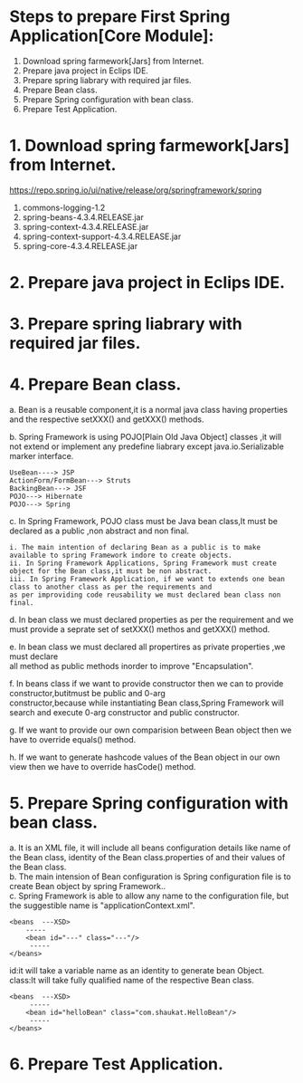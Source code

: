 # Steps to prepare First Spring Application[Core Module]:

1. Download spring farmework[Jars] from Internet.  
2. Prepare java project in Eclips IDE.  
3. Prepare spring liabrary with required jar files.  
4. Prepare Bean class.  
5. Prepare Spring configuration with bean class.  
6. Prepare Test Application.  

# 1. Download spring farmework[Jars] from Internet.  

https://repo.spring.io/ui/native/release/org/springframework/spring

1. commons-logging-1.2  
2. spring-beans-4.3.4.RELEASE.jar
3. spring-context-4.3.4.RELEASE.jar  
4. spring-context-support-4.3.4.RELEASE.jar  
5. spring-core-4.3.4.RELEASE.jar  

# 2. Prepare java project in Eclips IDE.  

# 3. Prepare spring liabrary with required jar files.  

# 4. Prepare Bean class.  

a. Bean is a reusable component,it is a normal java class having properties and the respective setXXX() and getXXX() methods.  

b. Spring Framework is using POJO[Plain Old Java Object] classes ,it will not extend or implement any predefine liabrary except java.io.Serializable marker interface.  

    UseBean----> JSP  
    ActionForm/FormBean---> Struts  
    BackingBean---> JSF  
    POJO---> Hibernate  
    POJO---> Spring  
    
c. In Spring Framework, POJO class must be Java bean class,It must be declared as a public ,non abstract and non final.  
    
    i. The main intention of declaring Bean as a public is to make available to spring Framework indore to create objects.  
    ii. In Spring Framework Applications, Spring Framework must create object for the Bean class,it must be non abstract.  
    iii. In Spring Framework Application, if we want to extends one bean class to another class as per the requirements and   
    as per improviding code reusability we must declared bean class non final.  
    
d. In bean class we must declared properties as per the requirement and we must provide a seprate set of setXXX() methos and getXXX() method.  

e. In bean class we must declared all propertires as private properties ,we must declare  
all method as public methods inorder to improve "Encapsulation".  

f. In beans class if we want to provide constructor then we can to provide constructor,butitmust be public and 0-arg  
constructor,because while instantiating Bean class,Spring Framework will search and execute 0-arg constructor and public constructor.

g. If we want to provide our own comparision between Bean object then we have to override equals() method.  

h. If we want to generate hashcode values of the Bean object in our own view then we have to override hasCode() method.  

# 5. Prepare Spring configuration with bean class.  

a. It is an XML file, it will include all beans configuration details like name of the Bean class, identity of the Bean class.properties of and their values of the Bean class.  
b. The main intension of Bean configuration is Spring configuration file is to create Bean object by spring Framework..  
c. Spring Framework is able to allow any name to the configuration file, but the suggestible name is "applicationContext.xml".  
  
  
    <beans  ---XSD>  
        -----  
        <bean id="---" class="---"/>  
         -----  
    </beans>  

id:it will take a variable name as an identity to generate bean Object.  
class:It will take fully qualified name of the respective Bean class.  

    <beans  ---XSD>  
         -----  
        <bean id="helloBean" class="com.shaukat.HelloBean"/>  
         -----  
    </beans>  

# 6. Prepare Test Application.  
